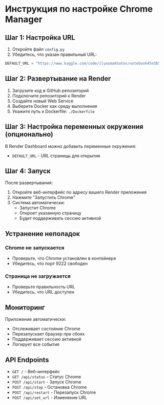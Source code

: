 # Инструкция по настройке Chrome Manager

## Шаг 1: Настройка URL

1. Откройте файл `config.py`
2. Убедитесь, что указан правильный URL:

```python
DEFAULT_URL = "https://www.kaggle.com/code/ilyasmakhatov/notebook45e3b56ff8/edit"
```

## Шаг 2: Развертывание на Render

1. Загрузите код в GitHub репозиторий
2. Подключите репозиторий к Render
3. Создайте новый Web Service
4. Выберите Docker как среду выполнения
5. Укажите путь к Dockerfile: `./Dockerfile`

## Шаг 3: Настройка переменных окружения (опционально)

В Render Dashboard можно добавить переменные окружения:

- `DEFAULT_URL` - URL страницы для открытия

## Шаг 4: Запуск

После развертывания:

1. Откройте веб-интерфейс по адресу вашего Render приложения
2. Нажмите "Запустить Chrome"
3. Система автоматически:
   - Запустит Chrome
   - Откроет указанную страницу
   - Будет поддерживать сессию активной

## Устранение неполадок

### Chrome не запускается
- Проверьте, что Chrome установлен в контейнере
- Убедитесь, что порт 9222 свободен

### Страница не загружается
- Проверьте правильность URL
- Убедитесь, что URL доступен

## Мониторинг

Приложение автоматически:
- Отслеживает состояние Chrome
- Перезапускает браузер при сбоях
- Поддерживает сессию активной
- Логирует все события

## API Endpoints

- `GET /` - Веб-интерфейс
- `GET /api/status` - Статус Chrome
- `POST /api/start` - Запуск Chrome
- `POST /api/stop` - Остановка Chrome
- `POST /api/restart` - Перезапуск Chrome
- `POST /api/set_url` - Изменение URL 